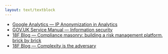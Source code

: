 ```yaml
---
layout: text/textblock
---
```

- [Google Analytics — IP Anonymization in Analytics](https://support.google.com/analytics/answer/2763052?hl=en)
- [GOV.UK Service Manual — Information security](https://www.gov.uk/service-manual/technology/securing-your-information)
- [18F Blog — Compliance masonry: building a risk management platform, brick by brick](https://18f.gsa.gov/2016/04/15/compliance-masonry-buildling-a-risk-management-platform/)
- [18F Blog — Complexity is the adversary](https://18f.gsa.gov/2015/11/04/complexity-is-the-adversary/)
